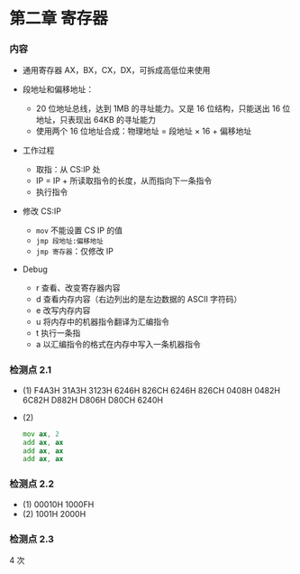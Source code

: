 # 第二章 寄存器

### 内容

- 通用寄存器 AX，BX，CX，DX，可拆成高低位来使用

- 段地址和偏移地址：

  - 20 位地址总线，达到 1MB 的寻址能力。又是 16 位结构，只能送出 16 位地址，只表现出 64KB 的寻址能力
  - 使用两个 16 位地址合成：物理地址 = 段地址 × 16 + 偏移地址

- 工作过程

  - 取指：从 CS:IP 处
  - IP = IP + 所读取指令的长度，从而指向下一条指令
  - 执行指令

- 修改 CS:IP

  - `mov` 不能设置 CS IP 的值
  - `jmp 段地址:偏移地址`
  - `jmp 寄存器`：仅修改 IP

- Debug
  - r 查看、改变寄存器内容
  - d 查看内存内容（右边列出的是左边数据的 ASCII 字符码）
  - e 改写内存内容
  - u 将内存中的机器指令翻译为汇编指令
  - t 执行一条指
  - a 以汇编指令的格式在内存中写入一条机器指令

### 检测点 2.1

- (1)
  F4A3H
  31A3H
  3123H
  6246H
  826CH
  6246H
  826CH
  0408H
  0482H
  6C82H
  D882H
  D806H
  D80CH
  6240H

- (2)
  ```asm
  mov ax, 2
  add ax, ax
  add ax, ax
  add ax, ax
  ```

### 检测点 2.2

- (1)
  00010H 1000FH
- (2)
  1001H 2000H

### 检测点 2.3

4 次
